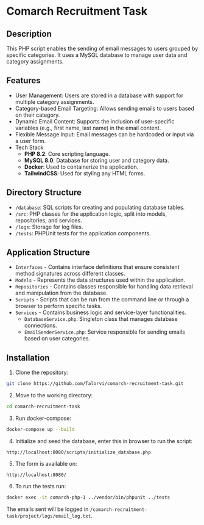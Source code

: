 # Comarch Recruitment Task

## Description

This PHP script enables the sending of email messages to users grouped by specific categories. It uses a MySQL database
to manage user data and category assignments.

## Features

- User Management: Users are stored in a database with support for multiple category assignments.
- Category-based Email Targeting: Allows sending emails to users based on their category.
- Dynamic Email Content: Supports the inclusion of user-specific variables (e.g., first name, last name) in the email
  content.
- Flexible Message Input: Email messages can be hardcoded or input via a user form.
- Tech Stack
    - **PHP 8.2**: Core scripting language.
    - **MySQL 8.0**: Database for storing user and category data.
    - **Docker**: Used to containerize the application.
    - **TailwindCSS**: Used for styling any HTML forms.

## Directory Structure

- `/database`: SQL scripts for creating and populating database tables.
- `/src`: PHP classes for the application logic, split into models, repositories, and services.
- `/logs`: Storage for log files.
- `/tests`: PHPUnit tests for the application components.

## Application Structure

- `Interfaces` - Contains interface definitions that ensure consistent method signatures across different classes.
- `Models` - Represents the data structures used within the application.
- `Repositories` - Contains classes responsible for handling data retrieval and manipulation from the database.
- `Scripts` - Scripts that can be run from the command line or through a browser to perform specific tasks.
- `Services` - Contains business logic and service-layer functionalities.
    - `DatabaseService.php`: Singleton class that manages database connections.
    - `EmailSenderService.php`: Service responsible for sending emails based on user categories.

## Installation

1. Clone the repository:

```bash
git clone https://github.com/Talorvi/comarch-recruitment-task.git
```

2. Move to the working directory:

```bash
cd comarch-recruitment-task
```

3. Run docker-compose:

```bash
docker-compose up --build
```

4. Initialize and seed the database, enter this in browser to run the script:

```
http://localhost:8080/scripts/initialize_database.php
```

5. The form is available on:

```
http://localhost:8080/
```

6. To run the tests run:

```bash
docker exec -it comarch-php-1 ../vendor/bin/phpunit ../tests
```

The emails sent will be logged in `/comarch-recruitment-task/project/logs/email_log.txt`.